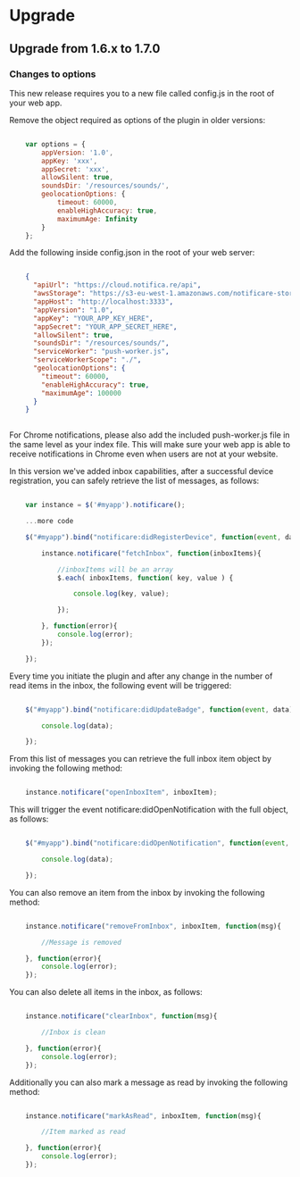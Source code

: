 Upgrade
=======

## Upgrade from 1.6.x to 1.7.0

### Changes to options

This new release requires you to a new file called config.js in the root of your web app.

Remove the object required as options of the plugin in older versions:

```javascript

    var options = {
        appVersion: '1.0',
        appKey: 'xxx',
        appSecret: 'xxx',
        allowSilent: true,
        soundsDir: '/resources/sounds/',
        geolocationOptions: {
            timeout: 60000,
            enableHighAccuracy: true,
            maximumAge: Infinity
        }
    };

```

Add the following inside config.json in the root of your web server:

```json

    {
      "apiUrl": "https://cloud.notifica.re/api",
      "awsStorage": "https://s3-eu-west-1.amazonaws.com/notificare-storage",
      "appHost": "http://localhost:3333",
      "appVersion": "1.0",
      "appKey": "YOUR_APP_KEY_HERE",
      "appSecret": "YOUR_APP_SECRET_HERE",
      "allowSilent": true,
      "soundsDir": "/resources/sounds/",
      "serviceWorker": "push-worker.js",
      "serviceWorkerScope": "./",
      "geolocationOptions": {
        "timeout": 60000,
        "enableHighAccuracy": true,
        "maximumAge": 100000
      }
    }
    
```

For Chrome notifications, please also add the included push-worker.js file in the same level as your index file.
This will make sure your web app is able to receive notifications in Chrome even when users are not at your website.

In this version we've added inbox capabilities, after a successful device registration, you can safely retrieve the list of messages, as follows:

```javascript

    var instance = $('#myapp').notificare();

    ...more code

    $("#myapp").bind("notificare:didRegisterDevice", function(event, data) {

        instance.notificare("fetchInbox", function(inboxItems){

            //inboxItems will be an array
            $.each( inboxItems, function( key, value ) {

                console.log(key, value);

            });

        }, function(error){
            console.log(error);
        });

    });


```

Every time you initiate the plugin and after any change in the number of read items in the inbox, the following event will be triggered:

```javascript

    $("#myapp").bind("notificare:didUpdateBadge", function(event, data) {

        console.log(data);

    });

```

From this list of messages you can retrieve the full inbox item object by invoking the following method:

```javascript

    instance.notificare("openInboxItem", inboxItem);

```

This will trigger the event notificare:didOpenNotification with the full object, as follows:

```javascript

    $("#myapp").bind("notificare:didOpenNotification", function(event, data) {

        console.log(data);

    });

```

You can also remove an item from the inbox by invoking the following method:

```javascript

    instance.notificare("removeFromInbox", inboxItem, function(msg){

        //Message is removed

    }, function(error){
        console.log(error);
    });

```

You can also delete all items in the inbox, as follows:

```javascript

    instance.notificare("clearInbox", function(msg){

        //Inbox is clean

    }, function(error){
        console.log(error);
    });

```

Additionally you can also mark a message as read by invoking the following method:

```javascript

    instance.notificare("markAsRead", inboxItem, function(msg){

        //Item marked as read

    }, function(error){
        console.log(error);
    });

```
